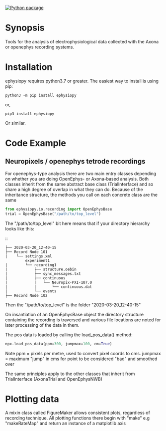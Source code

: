 [![Python package](https://github.com/rhayman/ephysiopy/actions/workflows/python-package.yml/badge.svg)](https://github.com/rhayman/ephysiopy/actions/workflows/python-package.yml)

Synopsis
========

Tools for the analysis of electrophysiological data collected with the Axona or openephys recording systems.

Installation
============

ephysiopy requires python3.7 or greater. The easiest way to install is using pip:

``python3 -m pip install ephysiopy``

or,

``pip3 install ephysiopy``

Or similar.

Code Example
============

Neuropixels / openephys tetrode recordings
------------------------------------------

For openephys-type analysis there are two main entry classes depending on whether you are doing
OpenEphys- or Axona-based analysis. Both classes inherit from the same abstract base
class (TrialInterface) and so share a high degree of overlap in what they can do. Because
of the inheritance structure, the methods you call on each concrete class are the same

```python
from ephysiopy.io.recording import OpenEphysBase
trial = OpenEphysBase("/path/to/top_level")
```

The "/path/to/top_level" bit here means that if your directory hierarchy looks like this:

::

    ├── 2020-03-20_12-40-15
    ├── Record Node 101
    |    └── settings.xml
             experiment1
    |        └── recording1
    |            ├── structure.oebin
    |            ├── sync_messages.txt
    |            ├── continuous
    |            |   └── Neuropix-PXI-107.0
    |            |       └── continuous.dat
    |            └── events
    ├── Record Node 102


Then the "/path/to/top_level" is the folder "2020-03-20_12-40-15"

On insantiation of an OpenEphysBase object the directory structure containing the recording
is traversed and various file locations are noted for later processing of the data in them.

The pos data is loaded by calling the load_pos_data() method:

```python
npx.load_pos_data(ppm=300, jumpmax=100, cm=True)
```

Note
ppm = pixels per metre, used to convert pixel coords to cms.
jumpmax = maximum "jump" in cms for point to be considered "bad" and smoothed over

The same principles apply to the other classes that inherit from TrialInterface (AxonaTrial and OpenEphysNWB)


Plotting data
=============

A mixin class called FigureMaker allows consistent plots, regardless of recording technique. All plotting functions
there begin with "make" e.g "makeRateMap" and return an instance of a matplotlib axis
